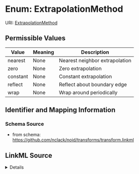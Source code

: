 # Enum: ExtrapolationMethod 



URI: [ExtrapolationMethod](ExtrapolationMethod.md)

## Permissible Values

| Value | Meaning | Description |
| --- | --- | --- |
| nearest | None | Nearest neighbor extrapolation |
| zero | None | Zero extrapolation |
| constant | None | Constant extrapolation |
| reflect | None | Reflect about boundary edge |
| wrap | None | Wrap around periodically |









## Identifier and Mapping Information







### Schema Source


* from schema: https://github.com/nclack/noid/transforms/transform.linkml






## LinkML Source

<details>
```yaml
name: ExtrapolationMethod
from_schema: https://github.com/nclack/noid/transforms/transform.linkml
rank: 1000
permissible_values:
  nearest:
    text: nearest
    description: Nearest neighbor extrapolation
  zero:
    text: zero
    description: Zero extrapolation
  constant:
    text: constant
    description: Constant extrapolation
  reflect:
    text: reflect
    description: Reflect about boundary edge
  wrap:
    text: wrap
    description: Wrap around periodically

```
</details>
